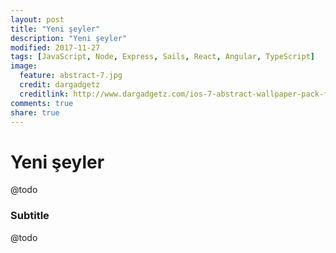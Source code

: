```yaml
---
layout: post
title: "Yeni şeyler"
description: "Yeni şeyler"
modified: 2017-11-27
tags: [JavaScript, Node, Express, Sails, React, Angular, TypeScript]
image:
  feature: abstract-7.jpg
  credit: dargadgetz
  creditlink: http://www.dargadgetz.com/ios-7-abstract-wallpaper-pack-for-iphone-5-and-ipod-touch-retina/
comments: true
share: true
---
```


# Yeni şeyler #

@todo

### Subtitle ###

@todo
